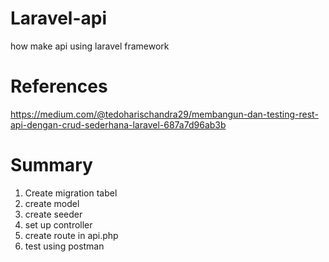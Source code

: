 # Laravel-api
how make api using laravel framework
# References
https://medium.com/@tedoharischandra29/membangun-dan-testing-rest-api-dengan-crud-sederhana-laravel-687a7d96ab3b
# Summary
1. Create migration tabel
2. create model
3. create seeder
3. set up controller
4. create route in api.php
5. test using postman
